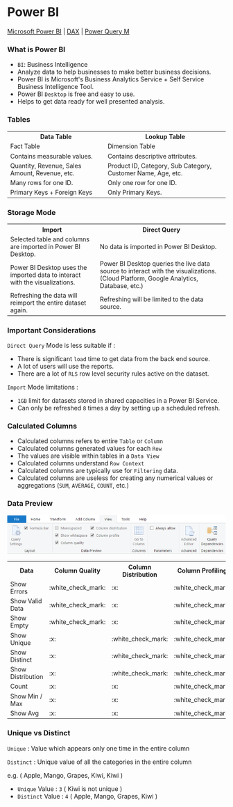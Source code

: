 # Power BI

<a href="https://docs.microsoft.com/en-us/power-bi/">Microsoft Power BI</a> | <a href="https://docs.microsoft.com/en-us/dax/" target="_blank">DAX</a> | <a href="https://docs.microsoft.com/en-us/powerquery-m/" target="_blank">Power Query M</a>

### What is Power BI

- `BI`: Business Intelligence
- Analyze data to help businesses to make better business decisions.
- Power BI is Microsoft's Business Analytics Service + Self Service Business Intelligence Tool.
- Power BI `Desktop` is free and easy to use.
- Helps to get data ready for well presented analysis.

### Tables

<table>
  <tr><th>Data Table</th><th>Lookup Table</th></tr>
  <tr><td>Fact Table</td><td>Dimension Table</td></tr>  
  <tr><td>Contains measurable values.</td><td>Contains descriptive attributes.</td></tr>
  <tr><td>Quantity, Revenue, Sales Amount, Revenue, etc.</td><td>Product ID, Category, Sub Category, Customer Name, Age, etc.</td></tr>
  <tr><td>Many rows for one ID.</td><td>Only one row for one ID.</td></tr>
  <tr><td>Primary Keys + Foreign Keys</td><td>Only Primary Keys.</td></tr>
</table>


### Storage Mode

<table>
  <tr><th>Import</th><th>Direct Query</th></tr>
  <tr><td>Selected table and columns are imported in Power BI Desktop.</td><td>No data is imported in Power BI Desktop.</td></tr>
  <tr><td>Power BI Desktop uses the imported data to interact with the visualizations.</td><td>Power BI Desktop queries the live data source to interact with the visualizations. (Cloud Platform, Google Analytics, Database, etc.)</td></tr>
  <tr><td>Refreshing the data will reimport the entire dataset again.</td><td>Refreshing will be limited to the data source.</td></tr>
</table>

### Important Considerations 

`Direct Query` Mode is less suitable if :

- There is significant `load` time to get data from the back end source.
- A lot of users will use the reports.
- There are a lot of `RLS` row level security rules active on the dataset.

`Import` Mode limitations :

- `1GB` limit for datasets stored in shared capacities in a Power BI Service.
- Can only be refreshed `8` times a day by setting up a scheduled refresh.

### Calculated Columns 

- Calculated columns refers to entire `Table` or `Column`
- Calculated columns generated values for each `Row`
- The values are visible within tables in a `Data View`
- Calculated columns understand `Row Context`
- Calculated columns are typically use for `Filtering` data.
- Calculated columns are useless for creating any numerical values or aggregations (`SUM`, `AVERAGE`, `COUNT`, etc.)

### Data Preview

![Data Preview](Image/DataPreview.png)

<table>
  <tr><th>Data</th><th>Column Quality</th><th>Column Distribution</th><th>Column Profiling</th></tr>
  <tr><td>Show Errors</td><td>:white_check_mark:</td><td>:x:</td><td>:white_check_mark:</td></tr>
  <tr><td>Show Valid Data</td><td>:white_check_mark:</td><td>:x:</td><td>:white_check_mark:</td></tr>
  <tr><td>Show Empty</td><td>:white_check_mark:</td><td>:x:</td><td>:white_check_mark:</td></tr>
  <tr><td>Show Unique</td><td>:x:</td><td>:white_check_mark:</td><td>:white_check_mark:</td></tr>
  <tr><td>Show Distinct</td><td>:x:</td><td>:white_check_mark:</td><td>:white_check_mark:</td></tr>
  <tr><td>Show Distribution</td><td>:x:</td><td>:white_check_mark:</td><td>:white_check_mark:</td></tr>
  <tr><td>Count</td><td>:x:</td><td>:x:</td><td>:white_check_mark:</td></tr>
  <tr><td>Show Min / Max</td><td>:x:</td><td>:x:</td><td>:white_check_mark:</td></tr>
  <tr><td>Show Avg</td><td>:x:</td><td>:x:</td><td>:white_check_mark:</td></tr>
</table>

### Unique vs Distinct

`Unique` : Value which appears only one time in the entire column 

`Distinct` : Unique value of all the categories in the entire column 

e.g. ( Apple, Mango, Grapes, Kiwi, Kiwi )  
- `Unique` Value : `3` ( Kiwi is not unique )
- `Distinct` Value : `4` ( Apple, Mango, Grapes, Kiwi )
